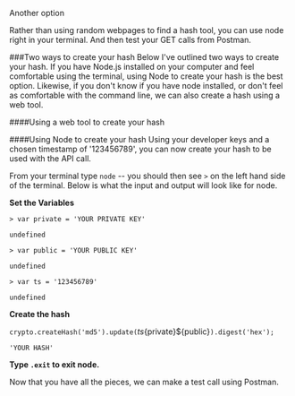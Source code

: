 Another option

Rather than using random webpages to find a hash tool, you can use node right in your terminal. And then test your GET calls from Postman.

###Two ways to create your hash
Below I've outlined two ways to create your hash. If you have Node.js installed on your computer and feel comfortable using the terminal, using Node to create your hash is the best option. Likewise, if you don't know if you have node installed, or don't feel as comfortable with the command line, we can also create a hash using a web tool.

####Using a web tool to create your hash

####Using Node to create your hash
Using your developer keys and a chosen timestamp of '123456789', you can now create your hash to be used with the API call.

From your terminal type `node` -- you should then see `>` on the left hand side of the terminal. Below is what the input and output will look like for node.

**Set the Variables**

`> var private = 'YOUR PRIVATE KEY'`

`undefined`

`> var public = 'YOUR PUBLIC KEY'`

`undefined`

`> var ts = '123456789'`

`undefined`

**Create the hash**

`crypto.createHash('md5').update(`${ts}${private}${public}`).digest('hex');`

`'YOUR HASH'`

**Type `.exit` to exit node.**

Now that you have all the pieces, we can make a test call using Postman.
